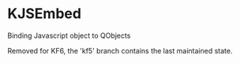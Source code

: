 # KJSEmbed

Binding Javascript object to QObjects

Removed for KF6, the 'kf5' branch contains the last maintained state.
